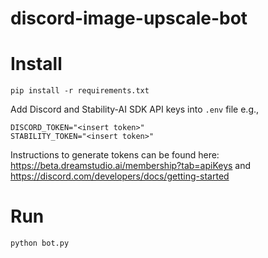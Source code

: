 # discord-image-upscale-bot

# Install

`pip install -r requirements.txt`


Add Discord and Stability-AI SDK API keys into `.env` file e.g.,

```
DISCORD_TOKEN="<insert token>"
STABILITY_TOKEN="<insert token>"
```

Instructions to generate tokens can be found here: https://beta.dreamstudio.ai/membership?tab=apiKeys and https://discord.com/developers/docs/getting-started

# Run

`python bot.py`
